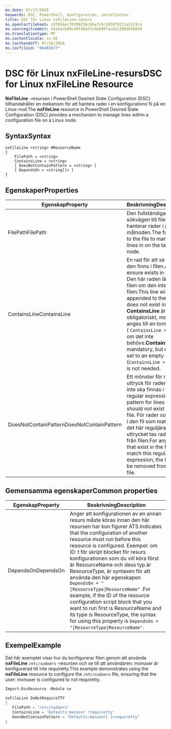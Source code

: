 ```yaml
---
ms.date: 07/17/2020
keywords: DSC, PowerShell, konfiguration, installation
title: DSC för Linux nxFileLine-resurs
ms.openlocfilehash: c87054ec7039923bcb5e7c5c5d58f9221a12c9ca
ms.sourcegitcommit: 41e1acbd9ce0f49a23c6eb99facd2c280d836836
ms.translationtype: MT
ms.contentlocale: sv-SE
ms.lasthandoff: 07/18/2020
ms.locfileid: "86463677"
---
```

# <a name="dsc-for-linux-nxfileline-resource"></a><span data-ttu-id="21315-103">DSC för Linux nxFileLine-resurs</span><span class="sxs-lookup"><span data-stu-id="21315-103">DSC for Linux nxFileLine Resource</span></span>

<span data-ttu-id="21315-104">**NxFileLine** -resursen i PowerShell Desired State Configuration (DSC) tillhandahåller en mekanism för att hantera rader i en konfigurations fil på en Linux-nod.</span><span class="sxs-lookup"><span data-stu-id="21315-104">The **nxFileLine** resource in PowerShell Desired State Configuration (DSC) provides a mechanism to manage lines within a configuration file on a Linux node.</span></span>

## <a name="syntax"></a><span data-ttu-id="21315-105">Syntax</span><span class="sxs-lookup"><span data-stu-id="21315-105">Syntax</span></span>

```Syntax
nxFileLine <string> #ResourceName
{
    FilePath = <string>
    ContainsLine = <string>
    [ DoesNotContainPattern = <string> ]
    [ DependsOn = <string[]> ]
}
```

## <a name="properties"></a><span data-ttu-id="21315-106">Egenskaper</span><span class="sxs-lookup"><span data-stu-id="21315-106">Properties</span></span>

|<span data-ttu-id="21315-107">Egenskap</span><span class="sxs-lookup"><span data-stu-id="21315-107">Property</span></span> |<span data-ttu-id="21315-108">Beskrivning</span><span class="sxs-lookup"><span data-stu-id="21315-108">Description</span></span> |
|---|---|
|<span data-ttu-id="21315-109">FilePath</span><span class="sxs-lookup"><span data-stu-id="21315-109">FilePath</span></span> |<span data-ttu-id="21315-110">Den fullständiga sökvägen till filen som hanterar rader i på målnoden.</span><span class="sxs-lookup"><span data-stu-id="21315-110">The full path to the file to manage lines in on the target node.</span></span> |
|<span data-ttu-id="21315-111">ContainsLine</span><span class="sxs-lookup"><span data-stu-id="21315-111">ContainsLine</span></span> |<span data-ttu-id="21315-112">En rad för att se till att den finns i filen.</span><span class="sxs-lookup"><span data-stu-id="21315-112">A line to ensure exists in the file.</span></span> <span data-ttu-id="21315-113">Den här raden läggs till i filen om den inte finns i filen.</span><span class="sxs-lookup"><span data-stu-id="21315-113">This line will be appended to the file if it does not exist in the file.</span></span> <span data-ttu-id="21315-114">**ContainsLine** är obligatoriskt, men kan anges till en tom sträng ( `ContainsLine = ""` ) om det inte behövs.</span><span class="sxs-lookup"><span data-stu-id="21315-114">**ContainsLine** is mandatory, but can be set to an empty string (`ContainsLine = ""`) if it is not needed.</span></span> |
|<span data-ttu-id="21315-115">DoesNotContainPattern</span><span class="sxs-lookup"><span data-stu-id="21315-115">DoesNotContainPattern</span></span> |<span data-ttu-id="21315-116">Ett mönster för reguljära uttryck för rader som inte ska finnas i filen.</span><span class="sxs-lookup"><span data-stu-id="21315-116">A regular expression pattern for lines that should not exist in the file.</span></span> <span data-ttu-id="21315-117">För rader som finns i den fil som matchar det här reguljära uttrycket tas raden bort från filen.</span><span class="sxs-lookup"><span data-stu-id="21315-117">For any lines that exist in the file that match this regular expression, the line will be removed from the file.</span></span> |

## <a name="common-properties"></a><span data-ttu-id="21315-118">Gemensamma egenskaper</span><span class="sxs-lookup"><span data-stu-id="21315-118">Common properties</span></span>

|<span data-ttu-id="21315-119">Egenskap</span><span class="sxs-lookup"><span data-stu-id="21315-119">Property</span></span> |<span data-ttu-id="21315-120">Beskrivning</span><span class="sxs-lookup"><span data-stu-id="21315-120">Description</span></span> |
|---|---|
|<span data-ttu-id="21315-121">DependsOn</span><span class="sxs-lookup"><span data-stu-id="21315-121">DependsOn</span></span> |<span data-ttu-id="21315-122">Anger att konfigurationen av en annan resurs måste köras innan den här resursen har kon figurer ATS.</span><span class="sxs-lookup"><span data-stu-id="21315-122">Indicates that the configuration of another resource must run before this resource is configured.</span></span> <span data-ttu-id="21315-123">Exempel: om ID: t för skript blocket för resurs konfigurationen som du vill köra först är ResourceName och dess typ är ResourceType, är syntaxen för att använda den här egenskapen `DependsOn = "[ResourceType]ResourceName"` .</span><span class="sxs-lookup"><span data-stu-id="21315-123">For example, if the ID of the resource configuration script block that you want to run first is ResourceName and its type is ResourceType, the syntax for using this property is `DependsOn = "[ResourceType]ResourceName"`.</span></span> |

## <a name="example"></a><span data-ttu-id="21315-124">Exempel</span><span class="sxs-lookup"><span data-stu-id="21315-124">Example</span></span>

<span data-ttu-id="21315-125">Det här exemplet visar hur du konfigurerar filen genom att använda **nxFileLine** `/etc/sudoers` -resursen och se till att användaren: monuser är konfigurerad till inte requiretty.</span><span class="sxs-lookup"><span data-stu-id="21315-125">This example demonstrates using the **nxFileLine** resource to configure the `/etc/sudoers` file, ensuring that the user: monuser is configured to not requiretty.</span></span>

```powershell
Import-DscResource -Module nx

nxFileLine DoNotRequireTTY
{
   FilePath = "/etc/sudoers"
   ContainsLine = 'Defaults:monuser !requiretty'
   DoesNotContainPattern = "Defaults:monuser[ ]+requiretty"
}
```
